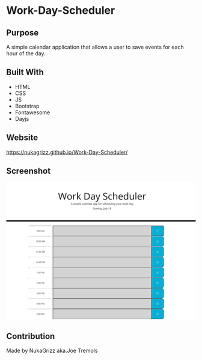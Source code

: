 # Work-Day-Scheduler

## Purpose
A simple calendar application that allows a user to save events for each hour of the day.

## Built With
* HTML
* CSS
* JS
* Bootstrap
* Fontawesome
* Dayjs

## Website
https://nukagrizz.github.io/Work-Day-Scheduler/

## Screenshot
![Screenshot](./assets/screenshots/Work-Day-Scheduler.png)

## Contribution
Made by NukaGrizz aka.Joe Tremols